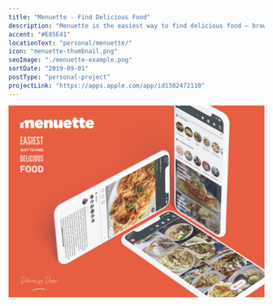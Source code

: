 ```yaml
---
title: "Menuette - Find Delicious Food"
description: "Menuette is the easiest way to find delicious food – browse beautiful dish imagery or search for something you are craving for."
accent: "#E85E41"
locationText: "personal/menuette/"
icon: "menuette-thumbnail.png"
seoImage: "./menuette-example.png"
sortDate: "2019-09-01"
postType: "personal-project"
projectLink: "https://apps.apple.com/app/id1382472110"
---
```


![Get Sum Image](menuette-example.png)